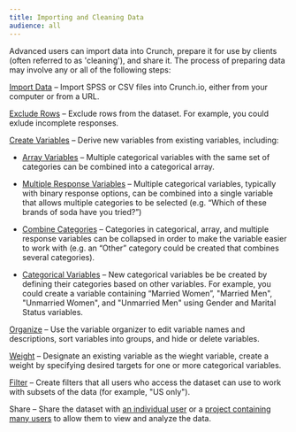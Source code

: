 ```yaml
---
title: Importing and Cleaning Data
audience: all
---
```


Advanced users can import data into Crunch, prepare it for use by clients (often referred to as 'cleaning'), and share it. The process of preparing data may involve any or all of the following steps:

[Import Data](crunch_importing-data.html) – Import SPSS or CSV files into Crunch.io, either from your computer or from a URL.

[Exclude Rows](crunch_creating-exclusions.html) – Exclude rows from the dataset. For example, you could exlude incomplete responses.

[Create Variables](crunch_create-variables-editors.html) – Derive new variables from existing variables, including:

* [Array Variables](crunch_creating-an-array-variable.html) – Multiple categorical variables with the same set of categories can be combined into a categorical array.

* [Multiple Response Variables](crunch_creating-a-multiple-response-variable.html) – Multiple categorical variables, typically with binary response options, can be combined into a single variable that allows multiple categories to be selected (e.g. “Which of these brands of soda have you tried?”)

* [Combine Categories](crunch_creating-a-combined-variable-editors.html) – Categories in categorical, array, and multiple response variables can be collapsed in order to make the variable easier to work with (e.g. an “Other” category could be created that combines several categories).

* [Categorical Variables](crunch_creating-a-categorical-variable-editors.html) – New categorical variables be be created by defining their categories based on other variables. For example, you could create a variable containing “Married Women”, "Married Men", "Unmarried Women", and "Unmarried Men" using Gender and Marital Status variables.

[Organize](crunch_organizing-variables.html) – Use the variable organizer to edit variable names and descriptions, sort variables into groups, and hide or delete variables.

[Weight](crunch_weighting.html) – Designate an existing variable as the wieght variable, create a weight by specifying desired targets for one or more categorical variables.

[Filter](crunch_filtering-data.html) – Create filters that all users who access the dataset can use to work with subsets of the data (for example, "US only").

Share – Share the dataset with [an individual user](crunch_sharing-a-dataset.html) or a [project containing many users](crunch_project-management.html) to allow them to view and analyze the data.  
